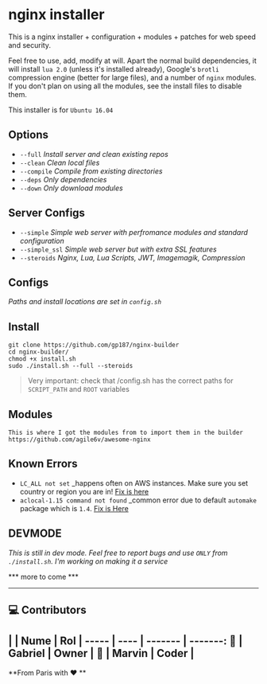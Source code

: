 # nginx installer

This is a nginx installer + configuration + modules + patches for web speed and security.

Feel free to use, add, modify at will. Apart the normal build dependencies, it will install 
```lua 2.0``` (unless it's installed already), Google's ```brotli``` compression engine 
(better for large files), and a number of ```nginx``` modules. If you don't plan on using
all the modules, see the install files to disable them.  

This installer is for ```Ubuntu 16.04```


## Options
- `--full`    _Install server and clean existing repos_ 
- `--clean`   _Clean local files_ 
- `--compile` _Compile from existing directories_ 
- `--deps`    _Only dependencies_ 
- `--down`    _Only download modules_ 
## Server Configs
- `--simple`     _Simple web server with perfromance modules and standard configuration_
- `--simple_ssl` _Simple web server but with extra SSL features_
- `--steroids`   _Nginx, Lua, Lua Scripts, JWT, Imagemagik, Compression_

## Configs
_Paths and install locations are set in `config.sh`_

## Install 

``` 
git clone https://github.com/gp187/nginx-builder
cd nginx-builder/
chmod +x install.sh
sudo ./install.sh --full --steroids
```

> Very important: check that /config.sh has the correct paths for `SCRIPT_PATH` and `ROOT` variables


## Modules
``` 
This is where I got the modules from to import them in the builder https://github.com/agile6v/awesome-nginx
```

## Known Errors
- `LC_ALL not set` _happens often on AWS instances. Make sure you set country or region you are in! [Fix is here](fix/aws_locale.sh)
- `aclocal-1.15 command not found` _common error due to default `automake` package which is `1.4`. [Fix is Here](fix/aclocal.sh)

## DEVMODE
_This is still in dev mode. Feel free to report bugs and use `ONLY` from `./install.sh`. I'm working on making it a service_ 


*** more to come ***


------

## :computer: Contributors 

|    | Nume | Rol | 
----- | ---- | ------- | -------:
:boy:  |  Gabriel  | Owner | 
:boy:  |  Marvin  | Coder | 
----------

**From Paris with :heart: **
